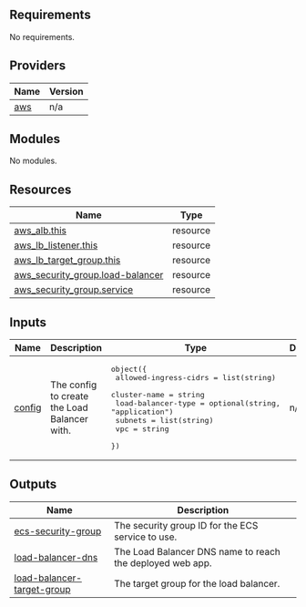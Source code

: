 <!-- BEGIN_TF_DOCS -->
## Requirements

No requirements.

## Providers

| Name | Version |
|------|---------|
| <a name="provider_aws"></a> [aws](#provider\_aws) | n/a |

## Modules

No modules.

## Resources

| Name | Type |
|------|------|
| [aws_alb.this](https://registry.terraform.io/providers/hashicorp/aws/latest/docs/resources/alb) | resource |
| [aws_lb_listener.this](https://registry.terraform.io/providers/hashicorp/aws/latest/docs/resources/lb_listener) | resource |
| [aws_lb_target_group.this](https://registry.terraform.io/providers/hashicorp/aws/latest/docs/resources/lb_target_group) | resource |
| [aws_security_group.load-balancer](https://registry.terraform.io/providers/hashicorp/aws/latest/docs/resources/security_group) | resource |
| [aws_security_group.service](https://registry.terraform.io/providers/hashicorp/aws/latest/docs/resources/security_group) | resource |

## Inputs

| Name | Description | Type | Default | Required |
|------|-------------|------|---------|:--------:|
| <a name="input_config"></a> [config](#input\_config) | The config to create the Load Balancer with. | <pre>object({<br>    allowed-ingress-cidrs = list(string)<br>    cluster-name          = string<br>    load-balancer-type    = optional(string, "application")<br>    subnets               = list(string)<br>    vpc                   = string<br>  })</pre> | n/a | yes |

## Outputs

| Name | Description |
|------|-------------|
| <a name="output_ecs-security-group"></a> [ecs-security-group](#output\_ecs-security-group) | The security group ID for the ECS service to use. |
| <a name="output_load-balancer-dns"></a> [load-balancer-dns](#output\_load-balancer-dns) | The Load Balancer DNS name to reach the deployed web app. |
| <a name="output_load-balancer-target-group"></a> [load-balancer-target-group](#output\_load-balancer-target-group) | The target group for the load balancer. |
<!-- END_TF_DOCS -->